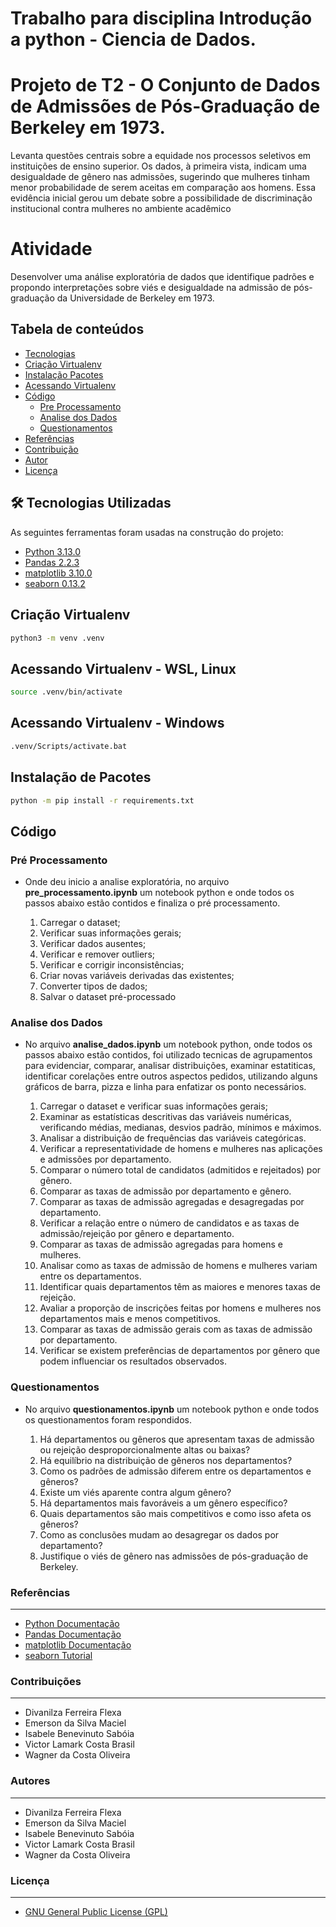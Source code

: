 Trabalho para disciplina Introdução a python - Ciencia de Dados.
===

Projeto de T2 - O Conjunto de Dados de Admissões de Pós-Graduação de Berkeley em 1973.
===

Levanta questões centrais sobre a equidade nos processos seletivos em instituições de ensino superior. Os dados, à primeira vista, indicam uma desigualdade de gênero nas admissões, sugerindo que mulheres tinham menor probabilidade de serem aceitas em comparação aos homens. Essa evidência inicial gerou um debate sobre a possibilidade de discriminação institucional contra mulheres no ambiente acadêmico

Atividade
===

Desenvolver uma análise exploratória de dados que identifique padrões e propondo interpretações sobre viés e desigualdade na admissão de pós-graduação da Universidade de
Berkeley em 1973.

Tabela de conteúdos
---
<!--ts-->   
   * [Tecnologias](#🛠-tecnologias-utilizadas)
   * [Criação Virtualenv](#criação-virtualenv)
   * [Instalação Pacotes](#instalação-de-pacotes)
   * [Acessando Virtualenv](#acessando-virtualenv---wsl-linux)
   * [Código](#código)
     * [Pre Processamento](#pré-processamento)
     * [Analise dos Dados](#analise-dos-dados)
     * [Questionamentos](#questionamentos)
   * [Referências](#referências)
   * [Contribuição](#contribuição)
   * [Autor](#autores)
   * [Licença](#licença)
<!--te-->

🛠 Tecnologias Utilizadas
---
As seguintes ferramentas foram usadas na construção do projeto:

- [Python 3.13.0](https://docs.python.org/pt-br/3/)
- [Pandas 2.2.3](https://pandas.pydata.org/docs/)
- [matplotlib 3.10.0](https://matplotlib.org/stable/index.html)
- [seaborn 0.13.2](https://seaborn.pydata.org/tutorial.html)


Criação Virtualenv
---


~~~bash
python3 -m venv .venv
~~~


Acessando Virtualenv - WSL, Linux
---


~~~bash
source .venv/bin/activate
~~~


Acessando Virtualenv - Windows
---


~~~bash
.venv/Scripts/activate.bat
~~~


Instalação de Pacotes
---


~~~bash
python -m pip install -r requirements.txt
~~~


Código
---

### Pré Processamento

* Onde deu inicio a analise exploratória, no arquivo **pre_processamento.ipynb** um notebook python e onde todos os passos abaixo estão contidos e finaliza o pré processamento. 
    
    1. Carregar o dataset;
    2. Verificar suas informações gerais;
    3. Verificar dados ausentes;
    4. Verificar e remover outliers;
    5. Verificar e corrigir inconsistências;
    6. Criar novas variáveis derivadas das existentes;
    7. Converter tipos de dados;
    8. Salvar o dataset pré-processado

### Analise dos Dados

* No arquivo **analise_dados.ipynb** um notebook python, onde todos os passos abaixo estão contidos, foi utilizado tecnicas de agrupamentos para evidenciar, comparar, analisar distribuições, examinar estatiticas, identificar corelações entre outros aspectos pedidos, utilizando alguns gráficos de barra, pizza e linha para enfatizar os ponto necessários.

    1. Carregar o dataset e verificar suas informações gerais;
    2. Examinar as estatísticas descritivas das variáveis numéricas, verificando médias, medianas, desvios padrão, mínimos e máximos.
    3. Analisar a distribuição de frequências das variáveis categóricas.
    4. Verificar a representatividade de homens e mulheres nas aplicações e admissões por departamento.
    5. Comparar o número total de candidatos (admitidos e rejeitados) por gênero.
    6. Comparar as taxas de admissão por departamento e gênero.
    7. Comparar as taxas de admissão agregadas e desagregadas por departamento.
    8. Verificar a relação entre o número de candidatos e as taxas de admissão/rejeição por gênero e departamento.
    9. Comparar as taxas de admissão agregadas para homens e mulheres.
    10. Analisar como as taxas de admissão de homens e mulheres variam entre os departamentos.
    11. Identificar quais departamentos têm as maiores e menores taxas de rejeição.
    12. Avaliar a proporção de inscrições feitas por homens e mulheres nos departamentos mais e menos competitivos.
    13. Comparar as taxas de admissão gerais com as taxas de admissão por departamento.
    14. Verificar se existem preferências de departamentos por gênero que podem influenciar os resultados observados.


### Questionamentos

* No arquivo **questionamentos.ipynb** um notebook python e onde todos os questionamentos foram respondidos.

    1. Há departamentos ou gêneros que apresentam taxas de admissão ou rejeição desproporcionalmente altas ou baixas?
    2. Há equilíbrio na distribuição de gêneros nos departamentos?
    3. Como os padrões de admissão diferem entre os departamentos e gêneros?
    4. Existe um viés aparente contra algum gênero?
    5. Há departamentos mais favoráveis a um gênero específico?
    6. Quais departamentos são mais competitivos e como isso afeta os gêneros?
    7. Como as conclusões mudam ao desagregar os dados por departamento?
    8. Justifique o viés de gênero nas admissões de pós-graduação de Berkeley.


### Referências
---

- [Python Documentação](https://docs.python.org/pt-br/3/)
- [Pandas Documentação](https://pandas.pydata.org/docs/)
- [matplotlib Documentação](https://matplotlib.org/stable/index.html)
- [seaborn Tutorial](https://seaborn.pydata.org/tutorial.html)

### Contribuições
---

- Divanilza Ferreira Flexa
- Emerson da Silva Maciel
- Isabele Benevinuto Sabóia
- Victor Lamark Costa Brasil
- Wagner da Costa Oliveira

### Autores
---

- Divanilza Ferreira Flexa
- Emerson da Silva Maciel
- Isabele Benevinuto Sabóia
- Victor Lamark Costa Brasil
- Wagner da Costa Oliveira

### Licença
---

- [GNU General Public License (GPL)](https://www.gnu.org/licenses/gpl-3.0.html)